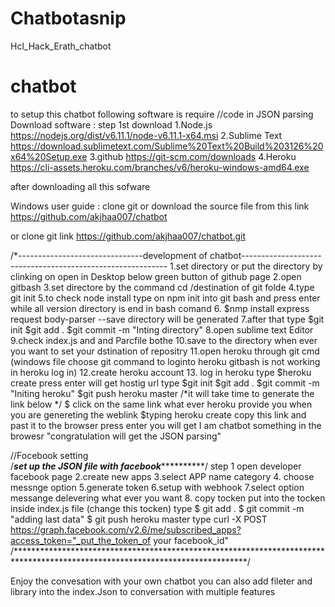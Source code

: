 # Chatbotasnip
Hcl_Hack_Erath_chatbot
# chatbot
to setup this chatbot following software is require
//code in JSON parsing 
Download software :
step 1st download 
1.Node.js 
https://nodejs.org/dist/v6.11.1/node-v6.11.1-x64.msi
2.Sublime Text
https://download.sublimetext.com/Sublime%20Text%20Build%203126%20x64%20Setup.exe
3.github
https://git-scm.com/downloads
4.Heroku
https://cli-assets.heroku.com/branches/v6/heroku-windows-amd64.exe

after downloading all this sofware 

Windows user guide 
:
clone git or download the source file 
from this link
https://github.com/akjhaa007/chatbot

or clone git link 
https://github.com/akjhaa007/chatbot.git

/*-------------------------------development of chatbot-----------------------------------------------------------
1.set directory or put the directory  by clinking on open in Desktop below green button of github page
2.open gitbash
3.set directore by the command cd /destination of git folde
4.type git init 
5.to check node install type on npm init into git bash
and press enter while all version directory is end in bash comand
6.
$nmp install express request body-parser --save
directory will be generated 
7.after that type 
$git init 
$git add .
$git commit -m "Inting directory"
8.open sublime text Editor 
9.check index.js and and Parcfile bothe
10.save to the directory when ever you want to set your dstination of repositry 
11.open heroku through git cmd (windows file choose git command to loginto heroku gitbash is not working in heroku log in)
12.create heroku account 
13. log in heroku
type
$heroku create press enter 
will get hostig url
type $git init
$git add .
$git commit -m "Initing heroku"
$git push heroku master    /*it will take time to generate the link below */
$ click on the same link what ever heroku provide you when you are genereting the weblink
$typing heroku create 
copy this link and  past it to the browser
press enter you will get 
I am chatbot something in the browesr
"congratulation  will get the JSON parsing" 

//Focebook setting  
/***********set up the JSON file with facebook*********************/
step 1 open developer facebook page 
2.create new apps 
3.select APP name category 
4. choose messnge option
5.generate token
6.setup with webhook
7.select option messange delevering what ever you want
8. copy tocken
put into the tocken  inside index.js file (change this tocken)
type 
$ git add .
$ git commit -m "adding last data"
$ git push heroku master
type
curl -X POST https://graph.facebook.com/v2.6/me/subscribed_apps?access_token="_put_the_token_of your facebook_id"
/*****************************************************************************************************************************/

Enjoy the convesation with your own chatbot
you  can also add fileter and library into the index.Json to conversation with multiple features

